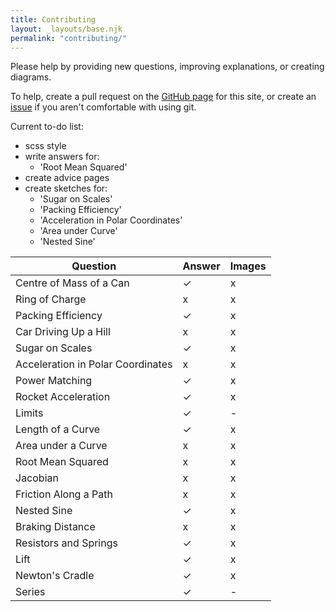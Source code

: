 ```yaml
---
title: Contributing
layout: _layouts/base.njk
permalink: "contributing/"
---
```


Please help by providing new questions, improving explanations, or creating diagrams.

To help, create a pull request on the [GitHub page](https://github.com/TobyBoyne/interview-questions/) for this site, or create an [issue](https://github.com/TobyBoyne/interview-questions/issues) if you aren't comfortable with using git.

Current to-do list:
 - scss style
 - write answers for:
   - 'Root Mean Squared'
 - create advice pages
 - create sketches for:
   - 'Sugar on Scales'
   - 'Packing Efficiency'
   - 'Acceleration in Polar Coordinates'
   - 'Area under Curve'
   - 'Nested Sine'


 Question | Answer | Images
-- | -- | --
Centre of Mass of a Can | ✓ | x
Ring of Charge | x | x
Packing Efficiency | ✓ | x
Car Driving Up a Hill | x | x
Sugar on Scales | ✓ | x
Acceleration in Polar Coordinates | x | x
Power Matching | ✓ | x
Rocket Acceleration | ✓ | x
Limits | ✓ | -
Length of a Curve | ✓ | x
Area under a Curve | x | x
Root Mean Squared | x | x
Jacobian | x | x
Friction Along a Path | x | x
Nested Sine | ✓ | x
Braking Distance | x | x
Resistors and Springs | ✓ | x
Lift | ✓ | x
Newton's Cradle | ✓ | x
Series | ✓ | -